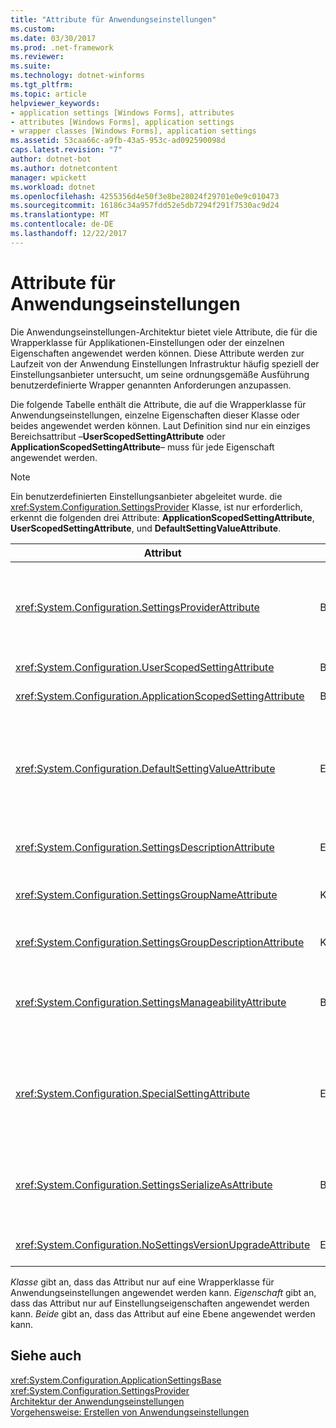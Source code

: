 ```yaml
---
title: "Attribute für Anwendungseinstellungen"
ms.custom: 
ms.date: 03/30/2017
ms.prod: .net-framework
ms.reviewer: 
ms.suite: 
ms.technology: dotnet-winforms
ms.tgt_pltfrm: 
ms.topic: article
helpviewer_keywords:
- application settings [Windows Forms], attributes
- attributes [Windows Forms], application settings
- wrapper classes [Windows Forms], application settings
ms.assetid: 53caa66c-a9fb-43a5-953c-ad092590098d
caps.latest.revision: "7"
author: dotnet-bot
ms.author: dotnetcontent
manager: wpickett
ms.workload: dotnet
ms.openlocfilehash: 4255356d4e50f3e8be28024f29701e0e9c010473
ms.sourcegitcommit: 16186c34a957fdd52e5db7294f291f7530ac9d24
ms.translationtype: MT
ms.contentlocale: de-DE
ms.lasthandoff: 12/22/2017
---
```

# <a name="application-settings-attributes"></a>Attribute für Anwendungseinstellungen
Die Anwendungseinstellungen-Architektur bietet viele Attribute, die für die Wrapperklasse für Applikationen-Einstellungen oder der einzelnen Eigenschaften angewendet werden können. Diese Attribute werden zur Laufzeit von der Anwendung Einstellungen Infrastruktur häufig speziell der Einstellungsanbieter untersucht, um seine ordnungsgemäße Ausführung benutzerdefinierte Wrapper genannten Anforderungen anzupassen.  
  
 Die folgende Tabelle enthält die Attribute, die auf die Wrapperklasse für Anwendungseinstellungen, einzelne Eigenschaften dieser Klasse oder beides angewendet werden können. Laut Definition sind nur ein einziges Bereichsattribut –**UserScopedSettingAttribute** oder **ApplicationScopedSettingAttribute**– muss für jede Eigenschaft angewendet werden.  
  
> [!NOTE]
>  Ein benutzerdefinierten Einstellungsanbieter abgeleitet wurde. die <xref:System.Configuration.SettingsProvider> Klasse, ist nur erforderlich, erkennt die folgenden drei Attribute: **ApplicationScopedSettingAttribute**, **UserScopedSettingAttribute**, und **DefaultSettingValueAttribute**.  
  
|Attribut|Ziel|Beschreibung|  
|---------------|------------|-----------------|  
|<xref:System.Configuration.SettingsProviderAttribute>|Beides|Gibt den kurzen Namen des Anbieters Einstellungen an, für den permanenten Speicher verwendet.<br /><br /> Wenn dieses Attribut nicht angegeben ist, den Standardanbieter <xref:System.Configuration.LocalFileSettingsProvider>, wird angenommen.|  
|<xref:System.Configuration.UserScopedSettingAttribute>|Beides|Definiert eine Eigenschaft als eine benutzerspezifische anwendungseinstellung an.|  
|<xref:System.Configuration.ApplicationScopedSettingAttribute>|Beides|Definiert eine Eigenschaft als im Gültigkeitsbereich der Anwendung anwendungseinstellung an.|  
|<xref:System.Configuration.DefaultSettingValueAttribute>|Eigenschaft|Gibt eine Zeichenfolge, die in der fest programmierte Standardwert für diese Eigenschaft vom Anbieter deserialisiert werden kann.<br /><br /> Die <xref:System.Configuration.LocalFileSettingsProvider> erfordert dieses Attribut keine und ausnahmslos überschrieben werden, sofern durch dieses Attribut ist ein Wert bereits beibehalten.|  
|<xref:System.Configuration.SettingsDescriptionAttribute>|Eigenschaft|Enthält den beschreibenden Text für eine einzelne Einstellung, die hauptsächlich von Tools zur Laufzeit und Entwurfszeit verwendet.|  
|<xref:System.Configuration.SettingsGroupNameAttribute>|Klasse|Stellt einen expliziten Namen für eine Einstellungsgruppe. Wenn dieses Attribut fehlt, <xref:System.Configuration.ApplicationSettingsBase> verwendet den Namen des Wrappers.|  
|<xref:System.Configuration.SettingsGroupDescriptionAttribute>|Klasse|Enthält den beschreibenden Text für eine Einstellungsgruppe primär von Tools zur Laufzeit und Entwurfszeit verwendet.|  
|<xref:System.Configuration.SettingsManageabilityAttribute>|Beides|Gibt NULL oder mehr Verwaltbarkeit-Dienste, die für die Einstellungsgruppe oder die Eigenschaft bereitgestellt werden soll. Die verfügbaren Dienste werden vom beschrieben die <xref:System.Configuration.SettingsManageability> Enumeration.|  
|<xref:System.Configuration.SpecialSettingAttribute>|Eigenschaft|Gibt an, dass eine Einstellung auf eine spezielle, vordefinierte Kategorie, z. B. eine Verbindungszeichenfolge gehört, die spezielle Verarbeitung durch den Einstellungsanbieter vorschlägt. Die vordefinierten Kategorien für dieses Attribut werden definiert, indem die <xref:System.Configuration.SpecialSetting> Enumeration.|  
|<xref:System.Configuration.SettingsSerializeAsAttribute>|Beides|Gibt einen bevorzugten Serialisierungsmechanismus für eine Einstellungsgruppe oder der Eigenschaft an. Die verfügbaren Serialisierungsmechanismen werden definiert, indem die <xref:System.Configuration.SettingsSerializeAs> Enumeration.|  
|<xref:System.Configuration.NoSettingsVersionUpgradeAttribute>|Eigenschaft|Gibt an, dass ein Einstellungsanbieter alle Upgrade Funktionalität der Anwendung für die markierte Eigenschaft deaktivieren sollten.|  
  
 *Klasse* gibt an, dass das Attribut nur auf eine Wrapperklasse für Anwendungseinstellungen angewendet werden kann. *Eigenschaft* gibt an, dass das Attribut nur auf Einstellungseigenschaften angewendet werden kann. *Beide* gibt an, dass das Attribut auf eine Ebene angewendet werden kann.  
  
## <a name="see-also"></a>Siehe auch  
 <xref:System.Configuration.ApplicationSettingsBase>  
 <xref:System.Configuration.SettingsProvider>  
 [Architektur der Anwendungseinstellungen](../../../../docs/framework/winforms/advanced/application-settings-architecture.md)  
 [Vorgehensweise: Erstellen von Anwendungseinstellungen](http://msdn.microsoft.com/en-us/53b3af80-1c02-4e35-99c6-787663148945)
